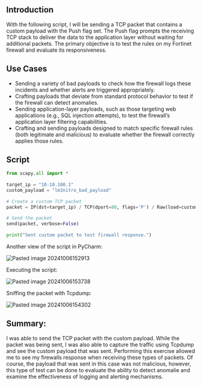 ## Introduction

With the following script, I will be sending a TCP packet that contains a custom payload with the Push flag set. The Push flag prompts the receiving TCP stack to deliver the data to the application layer without waiting for additional packets. The primary objective is to test the rules on my Fortinet firewall and evaluate its responsiveness. 

## Use Cases

+ Sending a variety of bad payloads to check how the firewall logs these incidents and whether alerts are triggered appropriately.
+ Crafting payloads that deviate from standard protocol behavior to test if the firewall can detect anomalies.
+ Sending application-layer payloads, such as those targeting web applications (e.g., SQL injection attempts), to test the firewall’s application layer filtering capabilities.
+ Crafting and sending payloads designed to match specific firewall rules (both legitimate and malicious) to evaluate whether the firewall correctly applies those rules.

## Script

```python
from scapy.all import *  
  
target_ip = "10.10.100.1"  
custom_payload = "lm3nitro_bad_payload"  
  
# Create a custom TCP packet  
packet = IP(dst=target_ip) / TCP(dport=80, flags='P') / Raw(load=custom_payload)  
  
# Send the packet  
send(packet, verbose=False)  
  
print("Sent custom packet to test firewall response.")
```

Another view of the script in PyCharm:

![Pasted image 20241006152913](https://github.com/user-attachments/assets/c8aed9b8-91fb-4543-91bc-013fc9b30d06)

Executing the script:

![Pasted image 20241006153738](https://github.com/user-attachments/assets/0eb834a9-e7ee-4ed2-b9a0-7526955ce8e2)

Sniffing the packet with Tcpdump:

![Pasted image 20241006154302](https://github.com/user-attachments/assets/d3929b8b-ebff-47cd-b5b2-85b37895235f)

## Summary:

I was able to send the TCP packet with the custom payload. While the packet was being sent, I was also able to capture the traffic using Tcpdump and see the custom payload that was sent. Performing this exercise allowed me to see my firewalls response when receiving these types of packets. Of course, the payload that was sent in this case was not malicious, however, this type of test can be done to evaluate the ability to detect anomalie and examine the effectiveness of logging and alerting mechanisms.  
